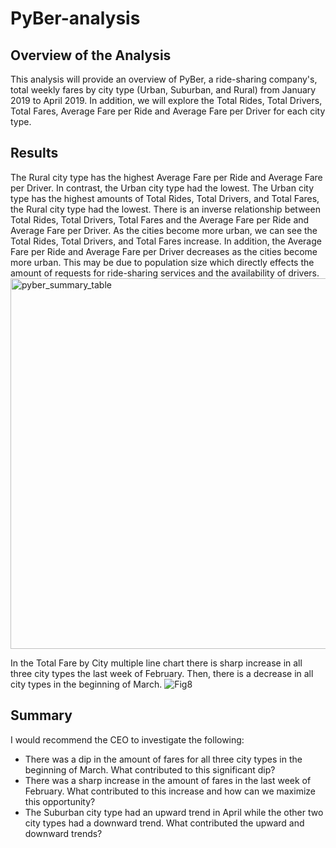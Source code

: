 # PyBer-analysis

## Overview of the Analysis
This analysis will provide an overview of PyBer, a ride-sharing company's, total weekly fares by city type (Urban, Suburban, and Rural) from January 2019 to April 2019. In addition, we will explore the Total Rides, Total Drivers, Total Fares, Average Fare per Ride and Average Fare per Driver for each city type. 

## Results
The Rural city type has the highest Average Fare per Ride and Average Fare per Driver. In contrast, the Urban city type had the lowest. The Urban city type has the highest amounts of Total Rides, Total Drivers, and Total Fares, the Rural city type had the lowest. There is an inverse relationship between Total Rides, Total Drivers, Total Fares and the Average Fare per Ride and Average Fare per Driver. As the cities become more urban, we can see the Total Rides, Total Drivers, and Total Fares increase. In addition, the Average Fare per Ride and Average Fare per Driver decreases as the cities become more urban. This may be due to population size which directly effects the amount of requests for ride-sharing services and the availability of drivers.
<img width="593" alt="pyber_summary_table" src="https://user-images.githubusercontent.com/91927712/143797131-f473e3da-8fe9-4642-ba45-aa9587077768.png">

In the Total Fare by City multiple line chart there is sharp increase in all three city types the last week of February. Then, there is a decrease in all city types in the beginning of March.
![Fig8](https://user-images.githubusercontent.com/91927712/143797152-7a557358-8f60-4690-bcc5-74fb3d46f638.png)

## Summary
I would recommend the CEO to investigate the following: 
* There was a dip in the amount of fares for all three city types in the beginning of March. What contributed to this significant dip?
* There was a sharp increase in the amount of fares in the last week of February. What contributed to this increase and how can we maximize this opportunity?
* The Suburban city type had an upward trend in April while the other two city types had a downward trend. What contributed the upward and downward trends?
